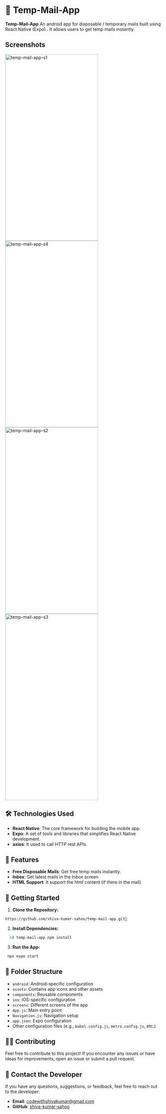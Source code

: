 


# 📩 Temp-Mail-App

**Temp-Mail-App** An android app for disposable / temporary mails built using React Native (Expo) . It allows users to get temp mails instantly. 

## Screenshots
<img src="https://github.com/user-attachments/assets/aeaab509-db53-4fb0-afd3-d2dd3e011b4b" alt="temp-mail-app-s1" width="300" height="600" />
<img src="https://github.com/user-attachments/assets/7c8a29cc-cc67-4271-936d-ee8aa310adcc" alt="temp-mail-app-s4" width="300" height="600" />
<img src="https://github.com/user-attachments/assets/085550d3-a444-47bb-8ec7-f2394b11b5b0" alt="temp-mail-app-s2" width="300" height="600" />
<img src="https://github.com/user-attachments/assets/f64e2d82-aba5-4397-98b1-0de57ce20ee1" alt="temp-mail-app-s3" width="300" height="600" />

## 🛠️ Technologies Used

- **React Native**: The core framework for building the mobile app.
- **Expo**: A set of tools and libraries that simplifies React Native development.
- **axios**: It used to call HTTP rest APIs.

## 🎯 Features

- **Free Disposable Mails**: Get free temp mails instantly.
- **Inbox**: Get latest mails in the Inbox screen
- **HTML Support**: It support the html content (if there in the mail)

## 🚀 Getting Started

1. **Clone the Repository:**
  ```bash
  https://github.com/shiva-kumar-sahoo/temp-mail-app.git💬
   ```
   
2. **Install Dependencies:**
```bash
  cd temp-mail-app npm install
   ```
   
3. **Run the App:**
```bash
 npx expo start
   ```

   
## 📁 Folder Structure

- `android`: Android-specific configuration
- `assets`: Contains app icons and other assets
- `components`: Reusable components
- `ios`: iOS-specific configuration
- `screens`: Different screens of the app
- `App.js`: Main entry point
- `Navigation.js`: Navigation setup
- `app.json`: Expo configuration
- Other configuration files (e.g., `babel.config.js`, `metro.config.js`, etc.)

## 🧑‍💻 Contributing

Feel free to contribute to this project! If you encounter any issues or have ideas for improvements, open an issue or submit a pull request.

 ## 📧 Contact the Developer

If you have any questions, suggestions, or feedback, feel free to reach out to the developer:

- **Email**: [codewithshivakumar@gmail.com](mailto:codewithshivakumar@gmail.com)
- **GitHub**: [shiva-kumar-sahoo](https://github.com/shiva-kumar-sahoo)
